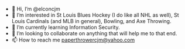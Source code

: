 - 👋 Hi, I’m @elconcjm
- 👀 I’m interested in St Louis Blues Hockey (I do like all NHL as well), St Louis Cardinals (and MLB in general), Bowling, and Axe Throwing.
- 🌱 I’m currently learning Information Security.
- 💞️ I’m looking to collaborate on anything that will help me to that end.
- 📫 How to reach me paperthrowercjm@yahoo.com

<!---
elconcjm/elconcjm is a ✨ special ✨ repository because its `README.md` (this file) appears on your GitHub profile.
You can click the Preview link to take a look at your changes.
--->
